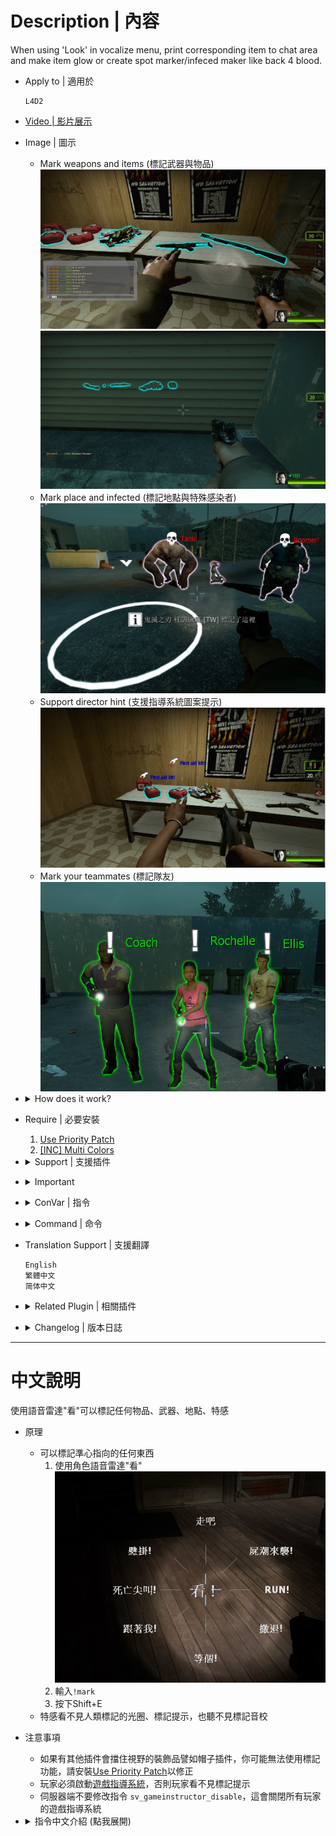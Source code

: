 # Description | 內容
When using 'Look' in vocalize menu, print corresponding item to chat area and make item glow or create spot marker/infeced maker like back 4 blood.

* Apply to | 適用於
    ```
    L4D2
    ```

* [Video | 影片展示](https://youtu.be/YkMDgmmoyts)

* Image | 圖示
    * Mark weapons and items (標記武器與物品)
    <br/>![l4d2_item_hint_1](image/l4d2_item_hint_1.jpg)
    <br/>![l4d2_item_hint_2](image/l4d2_item_hint_2.jpg)
    * Mark place and infected (標記地點與特殊感染者)
    <br/>![l4d2_item_hint_3](image/l4d2_item_hint_3.jpg)
    * Support director hint (支援指導系統圖案提示)
    <br/>![l4d2_item_hint_4](image/l4d2_item_hint_4.jpg)
    * Mark your teammates (標記隊友)
    <br/>![l4d2_item_hint_5](image/l4d2_item_hint_5.jpg)

* <details><summary>How does it work?</summary>

    * Mark any weapons, items, infected and spots
        * 'Look' in vocalize menu
        <br/>![l4d2_item_hint_0.jpg](image/l4d2_item_hint_0.jpg)
        * Type```!mark```
        * Press shift+E
    * The infected is unable to mark, unable see the mark and unable to hear the mark sound
</details>

* Require | 必要安裝
    1. [Use Priority Patch](https://forums.alliedmods.net/showthread.php?t=327511)
    2. [[INC] Multi Colors](https://github.com/fbef0102/L4D1_2-Plugins/releases/tag/Multi-Colors)

* <details><summary>Support | 支援插件</summary>

	1. [Lux's Model Changer](https://github.com/fbef0102/L4D1_2-Plugins/tree/master/Luxs-Model-Changer): LMC Allows you to use most models with most characters
		* 可以自由變成其他角色或NPC的模組
</details>

* <details><summary>Important</summary>

    * Hats and others attaching stuff to players could block the players "use" function, which makes you unable to use 'look' item hint. Install [Use Priority Patch](https://forums.alliedmods.net/showthread.php?t=327511) plugin to fix.
    * Player must Enabled GAME INSTRUCTOR, in ESC -> Options -> Multiplayer, or they can't see the hint
    <br/>![l4d2_item_hint_6.jpg](image/l4d2_item_hint_6.jpg)
    * DO NOT modify convar ```sv_gameinstructor_disable``` this force all clients to disable their game instructors.
</details>

* <details><summary>ConVar | 指令</summary>

    * cfg/sourcemod/l4d2_item_hint.cfg
        * Mark Cvars
            ```php
            // If 1, Player can type !mark cmd to mark
            l4d2_item_hint_cmd "1"

            // If 1, Player can press Shift+E to mark
            l4d2_item_hint_shiftE "1"

            // If 1, Player can use Vocalize "look" to mark
            l4d2_item_hint_vocalize "1"

            // If 1, Player can use mark if get pinned by S.I.
            l4d2_item_hint_mark_capped "0"

            // If 1, Player can use mark if is haning from ledge
            l4d2_item_hint_mark_hanging "0"

            // If 1, Dead player can use mark
            l4d2_item_hint_mark_dead "0"

            // Display Instruction Hint Text in which language for all players? 0=Server Language (English), 1=Caller Language
            l4d2_item_hint_instructorhint_translate "0"
            ```

        * Item Hint
            ```php
            // Item Glow Color, Three values between 0-255 separated by spaces. (Empty = Disable Item Glow)
            l4d2_item_marker_glow_color "0 255 255"

            // Cold Down Time in seconds a player can use 'Look' Item Hint again.
            l4d2_item_marker_cooldown_time "1.0"

            // How close can a player use 'Look' item hint.
            l4d2_item_marker_use_range "150"

            // Item Hint Sound. (relative to to sound/, Empty = OFF)
            l4d2_item_marker_use_sound "buttons/blip1.wav"

            // Changes how Item Hint displays. (0: Disable, 1:In chat, 2: In Hint Box, 3: In center text)
            l4d2_item_marker_announce_type "1"

            // Item Glow Time.
            l4d2_item_marker_glow_timer "10.0"

            // Item Glow Range.
            l4d2_item_marker_glow_range "800"

            // If 1, Create instructor hint on marked item.
            l4d2_item_marker_instructorhint_enable "1"

            // Instructor hint color on marked item. (If empty, off the item name display)
            l4d2_item_marker_instructorhint_color "0 255 255"

            //Instructor icon name on marked item. (For more icons: https://developer.valvesoftware.com/wiki/Env_instructor_hint)
            l4d2_item_marker_instructorhint_icon "icon_interact"
            ```
            
        * Spot Marker
            ```php
            // Spot Marker Glow Color, Three values between 0-255 separated by spaces. (Empty = Disable Spot Marker)
            l4d2_spot_marker_color "200 200 200"

            // Cold Down Time in seconds a player can use 'Look' Spot Marker again.
            l4d2_spot_marker_cooldown_time "2.5"

            // How far away can a player use 'Look' Spot Marker.
            l4d2_spot_marker_use_range "1800"

            // Spot Marker Sound. (relative to to sound/, Empty = OFF)
            l4d2_spot_marker_use_sound "buttons/blip1.wav"

            // Changes how Spot Marker Hint displays. (0: Disable, 1:In chat, 2: In Hint Box, 3: In center text)
            l4d2_spot_marker_announce_type "0"

            // Spot Marker Duration.
            l4d2_spot_marker_duration "10.0"

            // Spot Marker Sprite model. (Empty=Disable)
            l4d2_spot_marker_sprite_model "materials/vgui/icon_arrow_down.vmt"

            // If 1, Create instructor hint on Spot Marker.
            l4d2_spot_marker_instructorhint_enable "1"

            // Instructor hint color on Spot Marker. (If empty, off the hint text display)
            l4d2_spot_marker_instructorhint_color "200 200 200"

            // Instructor icon name on Spot Marker.
            l4d2_spot_marker_instructorhint_icon "icon_info"
            ```

        * Infected Marker
            ```php
            // Infected Marker Glow Color, Three values between 0-255 separated by spaces. (Empty = Disable Infected Marker)
            l4d2_infected_marker_glow_color "255 120 203"

            // Cold Down Time in seconds a player can use 'Look' Infected Marker again.
            l4d2_infected_marker_cooldown_time "0.25"

            // How far away can a player use 'Look' Infected Marker.
            l4d2_infected_marker_use_range "1800"

            // Infected Marker Sound. (relative to to sound/, Empty = OFF)
            l4d2_infected_marker_use_sound "items/suitchargeok1.wav"

            // Changes how infected marker hint displays. (0: Disable, 1:In chat, 2: In Hint Box, 3: In center text)
            l4d2_infected_marker_announce_type "1"

            // Infected Marker Glow Time.
            l4d2_infected_marker_glow_timer "10.0"

            // Infected Marker Glow Rang
            l4d2_infected_marker_glow_range "2500"

            // If 1, Enable 'Look' Infected Marker on witch.
            l4d2_infected_marker_witch_enable "1"

            // If 1, Create instructor hint on Infected's head if marked.
            l4d2_infected_marker_instructorhint_enable "1"

            // Instructor hint color on Infecfed Marker. (If empty, off the zombie class display)
            l4d2_infected_marker_instructorhint_color "255 0 0"

            // Instructor icon name on Infecfed Marker.
            l4d2_infected_marker_instructorhint_icon "icon_skull"
            ```

        * Survivor Marker
            ```php
            // Survivor Marker Glow Color, Three values between 0-255 separated by spaces. (Empty = Disable Infected Marker)
            l4d2_survivor_marker_glow_color "0 200 0"

            // Cold Down Time in seconds a player can use 'Look' Survivor Marker again.
            l4d2_survivor_marker_cooldown_time "1.0"

            // How far away can a player use 'Look' Survivor Marker.
            l4d2_survivor_marker_use_range "1000"

            // Survivor Marker Sound. (relative to to sound/, Empty = OFF)
            l4d2_survivor_marker_use_sound "player/suit_denydevice.wav"

            // Changes how Survivor marker hint displays. (0: Disable, 1:In chat, 2: In Hint Box, 3: In center text)
            l4d2_survivor_marker_announce_type "1"

            // Survivor Marker Glow Time.
            l4d2_survivor_marker_glow_timer "10.0"

            // Survivor Marker Glow Range
            l4d2_survivor_marker_glow_range "2000"

            // If 1, Create instructor hint on Survivor's head if marked.
            l4d2_survivor_marker_instructorhint_enable "1"

            // Instructor hint color on Survivor Marker. (If empty, off the name display)
            l4d2_survivor_marker_instructorhint_color "0 200 0"

            // Instructor icon name on Survivor Marker.
            l4d2_survivor_marker_instructorhint_icon "icon_alert"
            ```
</details>

* <details><summary>Command | 命令</summary>

    * **Mark item/infected/spot**
        ```php
        sm_mark
        ```
</details>

* Translation Support | 支援翻譯
    ```
    English
    繁體中文
    简体中文
    ```

* <details><summary>Related Plugin | 相關插件</summary>

	1. [l4d2_infected_hp_hint](https://github.com/fbef0102/Game-Private_Plugin/tree/main/L4D_插件/Special_Infected_%E7%89%B9%E6%84%9F/l4d2_infected_hp_hint): Display corresponding health value hint of all Special Infected
        * 在特感身上顯示剩餘血量
</details>

* <details><summary>Changelog | 版本日誌</summary>

    * v3.6 (2025-2-23)
        * Support LMC (Lux's Model Changer)

    * v3.5 (2024-6-22)
        * Update cvars

    * v3.4 (2024-6-18)
        * Player can makr if dead or incapped or get pinned by special infected
        * Update cvars

    * v3.3 (2024-6-17)
        * Compatible with [Attachments API](https://forums.alliedmods.net/showthread.php?t=325651)

    * v3.2 (2024-6-16)
        * Press Shift+E to mark
        * Update cvars

    * v3.1 (2024-6-11)
        * Add Survivor marker, support custom survivor model
        * Update translation

    * v3.0 (2024-3-6)
        * Custom infected model
        * Custom witch model
        * Update translation

    * v2.9 (2024-3-3)
        * Custom melee model
        * Custom ammo model
        * Update translation

    * v2.8 (2024-2-23)
        * Fixed spot maker error

    * v2.7 (2023-3-18)
        * Add spot maker announce

    * v2.6 (2023-3-8)
        * Translation Support

    * v2.5 (2022-12-27)
        * Add MultiColors

    * v2.4 (2022-12-24)
        * Add Command ```sm_mark```, Mark item/infected/spot for people who don't have 'Look' in vocalize menu

    * v2.3 (2022-10-02)
        * [AlliedModders Post](https://forums.alliedmods.net/showpost.php?p=2765332&postcount=30)
        * Add all gun weapons, melee weapons, minigun, ammo and items.
        * Add cooldown.
        * Add Item Glow, everyone can see the item through wall.
        * Add sound.
        * Fixes custom vocalizers that uses SmartLook with capitals.
        * Add Spot Marker, using 'Look' in vocalize menu to mark the area.
        * Add Infected Marker, using 'Look' in vocalize menu to mark the infected.
        * Add Instructor hint, display instructor hint on Spot Marker/Item Hint
        * Marker priority: Infected maker > Item hint > Spot marker

    * v0.2
        * [Original Post by fdxx](https://forums.alliedmods.net/showthread.php?t=333669)
</details>

- - - -
# 中文說明
使用語音雷達"看"可以標記任何物品、武器、地點、特感

* 原理
    * 可以標記準心指向的任何東西
        1. 使用角色語音雷達"看"
        <br/>![zho/l4d2_item_hint_0.jpg](image/zho/l4d2_item_hint_0.jpg)
        2. 輸入```!mark```
        3. 按下Shift+E
    * 特感看不見人類標記的光圈、標記提示，也聽不見標記音校


* 注意事項
    * 如果有其他插件會擋住視野的裝飾品譬如帽子插件，你可能無法使用標記功能，請安裝[Use Priority Patch](https://forums.alliedmods.net/showthread.php?t=327511)以修正
    * 玩家必須啟動[遊戲指導系統](https://github.com/fbef0102/Game-Private_Plugin/tree/main/Tutorial_%E6%95%99%E5%AD%B8%E5%8D%80/Chinese_%E7%B9%81%E9%AB%94%E4%B8%AD%E6%96%87/Game#%E5%95%9F%E5%8B%95%E9%81%8A%E6%88%B2%E6%8C%87%E5%B0%8E%E7%B3%BB%E7%B5%B1)，否則玩家看不見標記提示
    * 伺服器端不要修改指令 ```sv_gameinstructor_disable```，這會關閉所有玩家的遊戲指導系統

* <details><summary>指令中文介紹 (點我展開)</summary>

    * cfg/sourcemod/l4d2_item_hint.cfg
        * 標記指令
            ```php
            // 為1時，玩家可以輸入```!mark```標記
            l4d2_item_hint_cmd "1"

            // 為1時，玩家可以按下Shift+E標記
            l4d2_item_hint_shiftE "1"

            // 為1時，玩家可以用"看"語音標記
            l4d2_item_hint_vocalize "1"

            // 為1時，被特感控制的玩家可以使用標記
            l4d2_item_hint_mark_capped "0"

            // 為1時，掛邊的玩家可以使用標記
            l4d2_item_hint_mark_hanging "0"

            // 為1時，死亡的玩家可以使用標記
            l4d2_item_hint_mark_dead "0"

            // 標記的導演提示該使用何種語言翻譯給大家看? 0=伺服器的語言 (英文), 1=呼叫標記的玩家的語言
            l4d2_item_hint_instructorhint_translate "0"
            ```

        * 物品、武器標記
            ```php
            // 標記的光圈顏色，填入RGB三色 (三個數值介於0~255，需要空格)
            // 空=關閉此標記
            l4d2_item_marker_glow_color "0 255 255"

            // 玩家可以再次標記的時間間隔
            l4d2_item_marker_cooldown_time "1.0"

            // 能標記的距離
            l4d2_item_marker_use_range "150"

            // 標記音效. (路徑相對於sound資料夾, 空 = 無音效)
            l4d2_item_marker_use_sound "buttons/blip1.wav"

            // 標記提示該如何顯示. (0: 不提示, 1: 聊天框, 2: 黑底白字框, 3: 螢幕正中間)
            l4d2_item_marker_announce_type "1"

            // 標記的光圈顯示時間
            l4d2_item_marker_glow_timer "10.0"

            // 標記的光圈可見範圍
            l4d2_item_marker_glow_range "800"

            // 為1時，啟用導演提示
            l4d2_item_marker_instructorhint_enable "1"

            // 導演提示的文字顏色 (空=無文字)
            l4d2_item_marker_instructorhint_color "0 255 255"

            // 導演提示的圖案 (查找更多圖案: https://developer.valvesoftware.com/wiki/Env_instructor_hint)
            l4d2_item_marker_instructorhint_icon "icon_interact"
            ```
            
        * 地點標記
            ```php
            // 標記的光圈顏色，填入RGB三色 (三個數值介於0~255，需要空格)
            // 空=關閉此標記
            l4d2_spot_marker_color "200 200 200"

            // 玩家可以再次標記的時間間隔
            l4d2_spot_marker_cooldown_time "2.5"

            // 能標記的距離
            l4d2_spot_marker_use_range "1800"

            // 標記音效. (路徑相對於sound資料夾, 空 = 無音效)
            l4d2_spot_marker_use_sound "buttons/blip1.wav"

            // 標記提示該如何顯示. (0: 不提示, 1: 聊天框, 2: 黑底白字框, 3: 螢幕正中間)
            l4d2_spot_marker_announce_type "0"

            // 標記的光圈顯示時間
            l4d2_spot_marker_duration "10.0"

            // 標記的中心模型圖案 (空=無中心模型圖案)
            l4d2_spot_marker_sprite_model "materials/vgui/icon_arrow_down.vmt"

            // 為1時，啟用導演提示
            l4d2_spot_marker_instructorhint_enable "1"

            // 導演提示的文字顏色 (空=無文字)
            l4d2_spot_marker_instructorhint_color "200 200 200"

            // 導演提示的圖案 
            l4d2_spot_marker_instructorhint_icon "icon_info"
            ```

        * 特感標記
            ```php
            // 特感標記的光圈顏色，填入RGB三色 (三個數值介於0~255，需要空格)
            // 空=關閉此標記
            l4d2_infected_marker_glow_color "255 120 203"

            // 玩家可以再次標記特感的時間間隔
            l4d2_infected_marker_cooldown_time "0.25"

            // 能標記特感的距離
            l4d2_infected_marker_use_range "1800"

            // 標記音效. (路徑相對於sound資料夾, 空 = 無音效)
            l4d2_infected_marker_use_sound "items/suitchargeok1.wav"

            // 標記提示該如何顯示. (0: 不提示, 1: 聊天框, 2: 黑底白字框, 3: 螢幕正中間)
            l4d2_infected_marker_announce_type "1"

            // 標記的光圈顯示時間
            l4d2_infected_marker_glow_timer "10.0"

            // 標記的光圈可見範圍
            l4d2_infected_marker_glow_range "2500"

            // 為1時，也可以標記Witch
            l4d2_infected_marker_witch_enable "1"

            // 為1時，啟用導演提示
            l4d2_infected_marker_instructorhint_enable "1"

            // 導演提示的特感名稱顏色 (空=無特感名稱)
            l4d2_infected_marker_instructorhint_color "255 0 0"

            // 導演提示的圖案 (查找更多圖案: https://developer.valvesoftware.com/wiki/Env_instructor_hint)
            l4d2_infected_marker_instructorhint_icon "icon_skull"
            ```

        * 標記隊友
            ```php
            // 標記隊友的光圈顏色，填入RGB三色 (三個數值介於0~255，需要空格)
            // 空=關閉此標記
            l4d2_survivor_marker_glow_color "0 200 0"

            // 玩家可以再次標記隊友的時間間隔
            l4d2_survivor_marker_cooldown_time "1.0"

            // 能標記隊友的距離
            l4d2_survivor_marker_use_range "1000"

            // 標記音效. (路徑相對於sound資料夾, 空 = 無音效)
            l4d2_survivor_marker_use_sound "player/suit_denydevice.wav"

            // 標記提示該如何顯示. (0: 不提示, 1: 聊天框, 2: 黑底白字框, 3: 螢幕正中間)
            l4d2_survivor_marker_announce_type "1"

            // 標記的光圈顯示時間
            l4d2_survivor_marker_glow_timer "10.0"

            // 標記的光圈可見範圍
            l4d2_survivor_marker_glow_range "2000"

            // 為1時，啟用導演提示
            l4d2_survivor_marker_instructorhint_enable "1"

            // 導演提示的隊友名稱顏色 (空=無隊友名稱)
            l4d2_survivor_marker_instructorhint_color "0 200 0"

            // 導演提示的圖案 
            l4d2_survivor_marker_instructorhint_icon "icon_alert"
            ```
</details>
